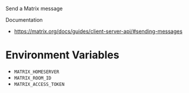 Send a Matrix message

Documentation
- <https://matrix.org/docs/guides/client-server-api/#sending-messages>

# Environment Variables
- `MATRIX_HOMESERVER`
- `MATRIX_ROOM_ID`
- `MATRIX_ACCESS_TOKEN`
